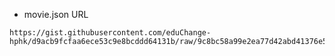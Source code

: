 - movie.json URL

```
https://gist.githubusercontent.com/eduChange-hphk/d9acb9fcfaa6ece53c9e8bcddd64131b/raw/9c8bc58a99e2ea77d42abd41376e5e1becabea69/movies.json
```